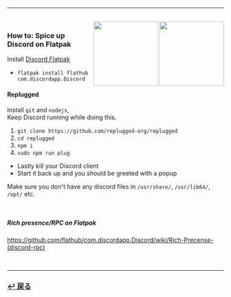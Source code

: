 <hr>
<br>
<img src="https://avatars.githubusercontent.com/u/27268838?s=280&v=4" align="right" width="150"></a>
<img src="https://www.svgrepo.com/show/353655/discord-icon.svg" align="right" width="150"></a>

### How to: Spice up Discord on Flatpak

Install [Discord Flatpak](https://flathub.org/apps/details/com.discordapp.Discord)  
* `flatpak install flathub com.discordapp.Discord`

#### Replugged

Install `git` and `nodejs`,  
Keep Discord running while doing this.

1. `git clone https://github.com/replugged-org/replugged`
2. `cd replugged`
3. `npm i`
4. `sudo npm run plug`

* Lastly kill your Discord client
* Start it back up and you should be greeted with a popup

Make sure you don't have any discord files in `/usr/share/`, `/usr/lib64/`, `/opt/` etc.

<!--
#### BetterDiscord

Install [betterdiscordctl](https://github.com/bb010g/betterdiscordctl).  
*(Follow "Manual" installation)*

* `betterdiscordctl -i flatpak install`
-->

<br>

##### Rich presence/RPC on Flatpak

https://github.com/flathub/com.discordapp.Discord/wiki/Rich-Precense-(discord-rpc)

<br>
<hr>
<h3><a href="https://github.com/czarhex/dotfiles#readme"><b>↩ 戻る</b></a></h3>
